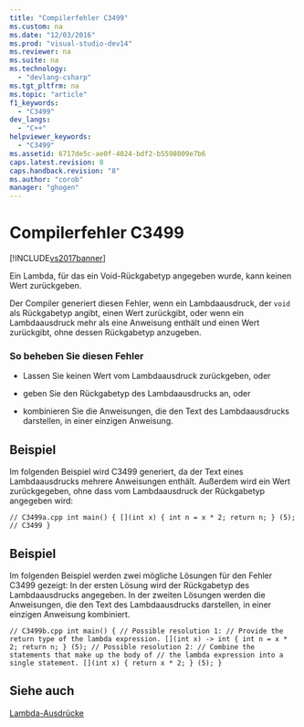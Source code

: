 ```yaml
---
title: "Compilerfehler C3499"
ms.custom: na
ms.date: "12/03/2016"
ms.prod: "visual-studio-dev14"
ms.reviewer: na
ms.suite: na
ms.technology: 
  - "devlang-csharp"
ms.tgt_pltfrm: na
ms.topic: "article"
f1_keywords: 
  - "C3499"
dev_langs: 
  - "C++"
helpviewer_keywords: 
  - "C3499"
ms.assetid: 6717de5c-ae0f-4024-bdf2-b5598009e7b6
caps.latest.revision: 8
caps.handback.revision: "8"
ms.author: "corob"
manager: "ghogen"
---
```

# Compilerfehler C3499
[!INCLUDE[vs2017banner](../../assembler/inline/includes/vs2017banner.md)]

Ein Lambda, für das ein Void\-Rückgabetyp angegeben wurde, kann keinen Wert zurückgeben.  
  
 Der Compiler generiert diesen Fehler, wenn ein Lambdaausdruck, der `void` als Rückgabetyp angibt, einen Wert zurückgibt, oder wenn ein Lambdaausdruck mehr als eine Anweisung enthält und einen Wert zurückgibt, ohne dessen Rückgabetyp anzugeben.  
  
### So beheben Sie diesen Fehler  
  
-   Lassen Sie keinen Wert vom Lambdaausdruck zurückgeben, oder  
  
-   geben Sie den Rückgabetyp des Lambdaausdrucks an, oder  
  
-   kombinieren Sie die Anweisungen, die den Text des Lambdaausdrucks darstellen, in einer einzigen Anweisung.  
  
## Beispiel  
 Im folgenden Beispiel wird C3499 generiert, da der Text eines Lambdaausdrucks mehrere Anweisungen enthält. Außerdem wird ein Wert zurückgegeben, ohne dass vom Lambdaausdruck der Rückgabetyp angegeben wird:  
  
```  
// C3499a.cpp int main() { [](int x) { int n = x * 2; return n; } (5); // C3499 }  
```  
  
## Beispiel  
 Im folgenden Beispiel werden zwei mögliche Lösungen für den Fehler C3499 gezeigt: In der ersten Lösung wird der Rückgabetyp des Lambdaausdrucks angegeben. In der zweiten Lösungen werden die Anweisungen, die den Text des Lambdaausdrucks darstellen, in einer einzigen Anweisung kombiniert.  
  
```  
// C3499b.cpp int main() { // Possible resolution 1: // Provide the return type of the lambda expression. [](int x) -> int { int n = x * 2; return n; } (5); // Possible resolution 2: // Combine the statements that make up the body of // the lambda expression into a single statement. [](int x) { return x * 2; } (5); }  
```  
  
## Siehe auch  
 [Lambda\-Ausdrücke](../../cpp/lambda-expressions-in-cpp.md)